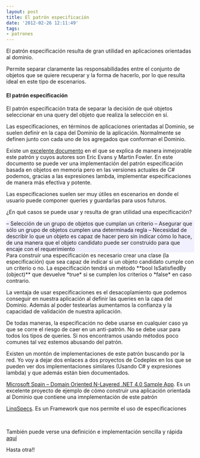 ```yaml
---
layout: post
title: El patrón especificación
date: '2012-02-26 12:11:49'
tags:
- patrones
---
```



El patrón especificación resulta de gran utilidad en aplicaciones orientadas al dominio.

Permite separar claramente las responsabilidades entre el conjunto de objetos que se quiere recuperar y la forma de hacerlo, por lo que resulta ideal en este tipo de escenarios.

#### El patrón especificación

El patrón especificación trata de separar la decisión de qué objetos seleccionar en una query del objeto que realiza la selección en sí.

Las especificaciones, en términos de aplicaciones orientadas al Dominio, se suelen definir en la capa del Dominio de la aplicación. Normalmente se definen junto con cada uno de los agregados que conforman el Dominio.

Existe un [excelente documento](http://martinfowler.com/apsupp/spec.pdf "El patrón especificación") en el que se explica de manera inmejorable este patrón y cuyos autores son Eric Evans y Martin Fowler. En este documento se puede ver una implementación del patrón especificación basada en objetos en memoria pero en las versiones actuales de C# podemos, gracias a las expresiones lambda, implementar especificaciones de manera más efectiva y potente.

Las especificaciones suelen ser muy útiles en escenarios en donde el usuario puede componer queries y guardarlas para usos futuros.

¿En qué casos se puede usar y resulta de gran utilidad una especificación?

<div class="x-content-band border-top border-left border-right border-bottom" id="x-content-band-1" style="background-color: #f1f0ff;"><div class="x-container max width"> – Selección de un grupo de objetos que cumplan un criterio  
 – Asegurar que sólo un grupo de objetos cumplen una determinada regla  
 – Necesidad de describir lo que un objeto es capaz de hacer pero sin indicar cómo lo hace, de una manera que el objeto candidato puede ser construido para que encaje con el requerimiento  
</div></div>Para construir una especificación es necesario crear una clase (la especificación) que sea capaz de indicar si un objeto candidato cumple con un criterio o no. La especificación tendrá un método **bool IsSatisfiedBy (object)** que devuelve *true* si se cumplen los criterios o *false* en caso contrario.

La ventaja de usar especificaciones es el desacoplamiento que podemos conseguir en nuestra aplicación al definir las queries en la capa del Dominio. Además al poder testearlas aumentamos la confianza y la capacidad de validación de nuestra aplicación.

<span><span>De todas maneras, la especificación no debe usarse en cualquier caso ya que se corre el riesgo de caer en un anti-patrón. No se debe usar para todos los tipos de queries. Si nos encontramos usando métodos poco comunes tal vez estemos abusando del patrón.   
</span></span>

<span><span>Existen un montón de implementaciones de este patrón buscando por la red. Yo voy a dejar dos enlaces a dos proyectos de Codeplex en los que se pueden ver dos implementaciones similares (Usando C# y expresiones lambda) y que además están bien documentados.</span></span>

<span>  
</span>

<span id="ctl00_ctl00_MasterContent_ProjectTitleControl1_TitleLabelBelow">[Microsoft Spain – Domain Oriented N-Layered .NET 4.0 Sample App](http://microsoftnlayerapp.codeplex.com/ "Aplicación de ejemplo de una arquitectura orientada al Dominio"). Es un excelente proyecto de ejemplo de cómo construir una aplicación orientada al Dominio que contiene una imnplementación de este patrón  
</span>

<span>[LinqSpecs](http://linqspecs.codeplex.com/ "Framework que implementa el patrón especificación"). Es un Framework que nos permite el uso de especificaciones  
</span>

<span><span>  
</span></span>

<span><span>También puede verse una definición e implementación sencilla y rápida [aquí](http://en.wikipedia.org/wiki/Specification_pattern "El patrón especificación")</span></span>

<span><span>Hasta otra!!  
</span></span>


